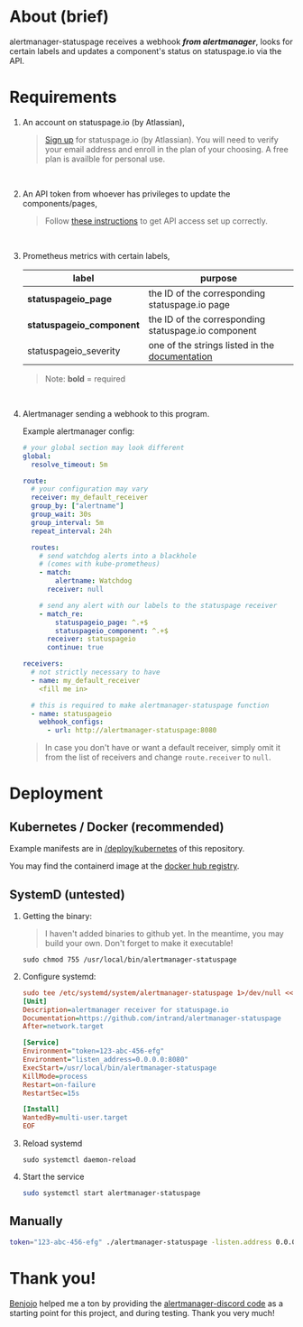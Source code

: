 # About (brief)
alertmanager-statuspage receives a webhook ***from alertmanager***, looks for certain labels and updates a component's status on statuspage.io via the API.

# Requirements

1. An account on statuspage.io (by Atlassian),

    > [Sign up](https://www.atlassian.com/try/cloud/signup?bundle=statuspage) for statuspage.io (by Atlassian). You will need to verify your email address and enroll in the plan of your choosing. A free plan is availble for personal use.

    <br/>

2. An API token from whoever has privileges to update the components/pages,

    > Follow [these instructions](https://developer.statuspage.io/) to get API access set up correctly.

    <br/>

3. Prometheus metrics with certain labels,

    | label | purpose |
    | --- | --- |
    | **statuspageio_page** | the ID of the corresponding statuspage.io page |
    | **statuspageio_component** | the ID of the corresponding statuspage.io component |
    | statuspageio_severity | one of the strings listed in the [documentation](https://developer.statuspage.io/#operation/patchPagesPageIdComponentsComponentId) |

    > Note: **bold** = required

    <br/>

4. Alertmanager sending a webhook to this program.

    Example alertmanager config:

    ```yaml
    # your global section may look different
    global:
      resolve_timeout: 5m

    route:
      # your configuration may vary
      receiver: my_default_receiver
      group_by: ["alertname"]
      group_wait: 30s
      group_interval: 5m
      repeat_interval: 24h

      routes:
        # send watchdog alerts into a blackhole
        # (comes with kube-prometheus)
        - match:
            alertname: Watchdog
          receiver: null

        # send any alert with our labels to the statuspage receiver
        - match_re:
            statuspageio_page: ^.+$
            statuspageio_component: ^.+$
          receiver: statuspageio
          continue: true

    receivers:
      # not strictly necessary to have
      - name: my_default_receiver
        <fill me in>

      # this is required to make alertmanager-statuspage function
      - name: statuspageio
        webhook_configs:
          - url: http://alertmanager-statuspage:8080
    ```

    > In case you don't have or want a default receiver, simply omit it from the list of receivers and change `route.receiver` to `null`.

# Deployment

## Kubernetes / Docker (recommended)

Example manifests are in [/deploy/kubernetes](/deploy/kubernetes) of this repository.

You may find the containerd image at the [docker hub registry](https://hub.docker.com/r/intrand/alertmanager-statuspage).

## SystemD (untested)

<!-- 1. Download the binary using `curl`, move it to `/usr/local/bin` and make it executable:

    ```sh
    curl -sSL -o ~/amsp https://github.com/intrand/alertmanager-statuspage/releases/latest/todo && \
    sudo mv ~/amsp /usr/local/bin/alertmanager-statuspage && \
    sudo chmod 755 /usr/local/bin/alertmanager-statuspage
    ```
-->

1. Getting the binary:

    > I haven't added binaries to github yet. In the meantime, you may build your own. Don't forget to make it executable!

    ```
    sudo chmod 755 /usr/local/bin/alertmanager-statuspage
    ```

3. Configure systemd:


    ```ini
    sudo tee /etc/systemd/system/alertmanager-statuspage 1>/dev/null <<EOF
    [Unit]
    Description=alertmanager receiver for statuspage.io
    Documentation=https://github.com/intrand/alertmanager-statuspage
    After=network.target

    [Service]
    Environment="token=123-abc-456-efg"
    Environment="listen_address=0.0.0.0:8080"
    ExecStart=/usr/local/bin/alertmanager-statuspage
    KillMode=process
    Restart=on-failure
    RestartSec=15s

    [Install]
    WantedBy=multi-user.target
    EOF

    ```

4. Reload systemd

    ```
    sudo systemctl daemon-reload
    ```

5. Start the service

    ```sh
    sudo systemctl start alertmanager-statuspage
    ```

## Manually

```sh
token="123-abc-456-efg" ./alertmanager-statuspage -listen.address 0.0.0.0:8080
```

# Thank you!

[Benjojo](https://github.com/benjojo) helped me a ton by providing the [alertmanager-discord code](https://github.com/benjojo/alertmanager-discord) as a starting point for this project, and during testing. Thank you very much!
